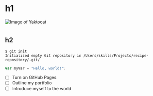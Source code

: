 # <h1>h1</h1>
![Image of Yaktocat](https://octodex.github.com/images/yaktocat.png)
# <h2>h2</h2>
```
$ git init
Initialized empty Git repository in /Users/skills/Projects/recipe-repository/.git/
```
``` javascript
var myVar = "Hello, world!";
```
- [ ] Turn on GitHub Pages
- [ ] Outline my portfolio
- [ ] Introduce myself to the world
